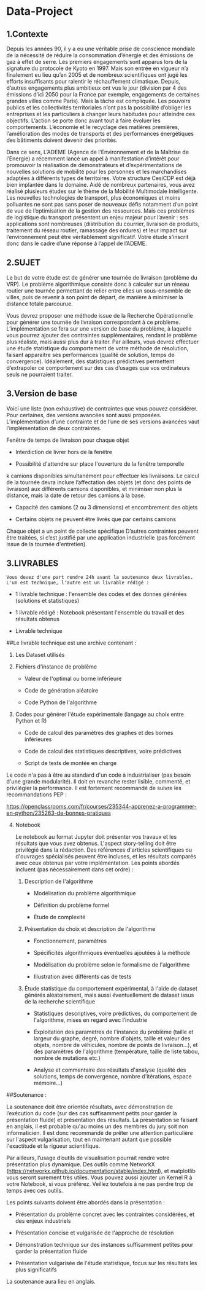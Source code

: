 # Data-Project

## 1.Contexte

Depuis les années 90, il y a eu une véritable prise de conscience mondiale de la nécessité de réduire la consommation d’énergie et des émissions de gaz à effet de serre. Les premiers engagements sont apparus lors de la signature du protocole de Kyoto en 1997. Mais son entrée en vigueur n’a finalement eu lieu qu’en 2005 et de nombreux scientifiques ont jugé les efforts insuffisants pour ralentir le réchauffement climatique. Depuis, d’autres engagements plus ambitieux ont vus le jour (division par 4 des émissions d’ici 2050 pour la France par exemple, engagements de certaines grandes villes comme Paris). Mais la tâche est compliquée. Les pouvoirs publics et les collectivités territoriales n’ont pas la possibilité d’obliger les entreprises et les particuliers à changer leurs habitudes pour atteindre ces objectifs. L’action se porte donc avant tout à faire évoluer les comportements. L’économie et le recyclage des matières premières, l’amélioration des modes de transports et des performances énergétiques des bâtiments doivent devenir des priorités.

Dans ce sens, L’ADEME (Agence de l’Environnement et de la Maîtrise de l’Energie) a récemment lancé un appel à manifestation d’intérêt pour promouvoir la réalisation de démonstrateurs et d’expérimentations de nouvelles solutions de mobilité pour les personnes et les marchandises adaptées à différents types de territoires. Votre structure CesiCDP est déjà bien implantée dans le domaine. Aidé de nombreux partenaires, vous avez réalisé plusieurs études sur le thème de la Mobilité Multimodale Intelligente. Les nouvelles technologies de transport, plus économiques et moins polluantes ne sont pas sans poser de nouveaux défis notamment d’un point de vue de l’optimisation de la gestion des ressources. Mais ces problèmes de logistique du transport présentent un enjeu majeur pour l’avenir : ses applications sont nombreuses (distribution du courrier, livraison de produits, traitement du réseau routier, ramassage des ordures) et leur impact sur l’environnement peut être véritablement significatif. Votre étude s’inscrit donc dans le cadre d’une réponse à l’appel de l’ADEME.

## 2.SUJET

Le but de votre étude est de générer une tournée de livraison (problème du VRP). Le problème algorithmique consiste donc à calculer sur un réseau routier une tournée permettant de relier entre elles un sous-ensemble de villes, puis de revenir à son point de départ, de manière à minimiser la distance totale parcourue.

Vous devrez proposer une méthode issue de la Recherche Opérationnelle pour générer une tournée de livraison correspondant à ce problème. L’implémentation se fera sur une version de base du problème, à laquelle vous pourrez ajouter des contraintes supplémentaires, rendant le problème plus réaliste, mais aussi plus dur à traiter.
Par ailleurs, vous devrez effectuer une étude statistique du comportement de votre méthode de résolution, faisant apparaitre ses performances (qualité de solution, temps de convergence). Idéalement, des statistiques prédictives permettent d’extrapoler ce comportement sur des cas d’usages que vos ordinateurs seuls ne pourraient traiter.

## 3.Version de base

Voici une liste (non exhaustive) de contraintes que vous pouvez considérer. Pour certaines, des versions avancées sont aussi proposées. L’implémentation d’une contrainte et de l’une de ses versions avancées vaut l’implémentation de deux contraintes.

Fenêtre de temps de livraison pour chaque objet

- Interdiction de livrer hors de la fenêtre

- Possibilité d'attendre sur place l'ouverture de la fenêtre temporelle

k camions disponibles simultanément pour effectuer les livraisons. Le calcul de la tournée devra inclure l’affectation des objets (et donc des points de livraison) aux différents camions disponibles, et minimiser non plus la distance, mais la date de retour des camions à la base.

- Capacité des camions (2 ou 3 dimensions) et encombrement des objets

- Certains objets ne peuvent être livrés que par certains camions

Chaque objet a un point de collecte spécifique
D’autres contraintes peuvent être traitées, si c’est justifié par une application industrielle (pas forcément issue de la tournée d'entretien).

## 3.LIVRABLES

    Vous devez d'une part rendre 24h avant la soutenance deux livrables. L'un est technique, l'autre est un livrable rédigé :

- 1 livrable technique : l'ensemble des codes et des donnes générées (solutions et statistiques)

- 1 livrable rédigé : Notebook présentant l'ensemble du travail et des résultats obtenus

- Livrable technique

##Le livrable technique est une archive contenant :

1.  Les Dataset utilisés

2.  Fichiers d'instance de problème

    - Valeur de l'optimal ou borne inférieure

    - Code de génération aléatoire

    - Code Python de l'algorithme

3.  Codes pour générer l'étude expérimentale (langage au choix entre Python et R)

    - Code de calcul des paramètres des graphes et des bornes inférieures

    - Code de calcul des statistiques descriptives, voire prédictives

    - Script de tests de montée en charge

Le code n'a pas à être au standard d'un code à industrialiser (pas besoin d'une grande modularité). Il doit en revanche rester lisible, commenté, et privilégier la performance. Il est fortement recommandé de suivre les recommandations PEP :

https://openclassrooms.com/fr/courses/235344-apprenez-a-programmer-en-python/235263-de-bonnes-pratiques

4. Notebook

   Le notebook au format Jupyter doit présenter vos travaux et les résultats que vous avez obtenus. L'aspect story-telling doit être privilégié dans la rédaction. Des références d'articles scientifiques ou d'ouvrages spécialisés peuvent être incluses, et les résultats comparés avec ceux obtenus par votre implémentation. Les points abordés incluent (pas nécessairement dans cet ordre) :

   1. Description de l'algorithme

      - Modélisation du problème algorithmique

      - Définition du problème formel

      - Étude de complexité

   2. Présentation du choix et description de l'algorithme

      - Fonctionnement, paramètres

      - Spécificités algorithmiques éventuelles ajoutées à la méthode

      - Modélisation du problème selon le formalisme de l'algorithme

      - Illustration avec différents cas de tests

   3. Étude statistique du comportement expérimental, à l'aide de dataset générés aléatoirement, mais aussi éventuellement de dataset issus de la recherche scientifique

      - Statistiques descriptives, voire prédictives, du comportement de l'algorithme, mises en regard avec l’industrie

      - Exploitation des paramètres de l'instance du problème (taille et largeur du graphe, degré, nombre d'objets, taille et valeur des objets, nombre de véhicules, nombre de points de livraison...), et des paramètres de l'algorithme (température, taille de liste tabou, nombre de mutations etc.)

      - Analyse et commentaire des résultats d'analyse (qualité des solutions, temps de convergence, nombre d'itérations, espace mémoire...)

##Soutenance :

La soutenance doit être orientée résultats, avec démonstration de l’exécution du code (sur des cas suffisamment petits pour garder la présentation fluide) et présentation des résultats. La présentation se faisant en anglais, il est probable qu'au moins un des membres du jury soit non informaticien. Il est donc recommandé de prêter une attention particulière sur l'aspect vulgarisation, tout en maintenant autant que possible l'exactitude et la rigueur scientifique.

Par ailleurs, l’usage d’outils de visualisation pourrait rendre votre présentation plus dynamique. Des outils comme NetworkX (https://networkx.github.io/documentation/stable/index.html), et matplotlib vous seront surement très utiles. Vous pouvez aussi ajouter un Kernel R à votre Notebook, si vous préférez. Veillez toutefois à ne pas perdre trop de temps avec ces outils.

Les points suivants doivent être abordés dans la présentation :

- Présentation du problème concret avec les contraintes considérées, et des enjeux industriels

- Présentation concise et vulgarisée de l'approche de résolution

- Démonstration technique sur des instances suffisamment petites pour garder la présentation fluide

- Présentation vulgarisée de l'étude statistique, focus sur les résultats les plus significatifs

La soutenance aura lieu en anglais.
